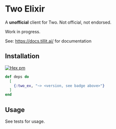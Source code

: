 # Two Elixir
A **unofficial** client for Two. Not official, not endorsed.

Work in progress.

See: https://docs.tillit.ai/ for documentation


## Installation
[![Hex pm](http://img.shields.io/hexpm/v/two_ex.svg?style=flat)](https://hex.pm/packages/two_ex)
```elixir
def deps do
  [
    {:two_ex, "~> <version, see badge above>"}
  ]
end
```

## Usage
See tests for usage.

